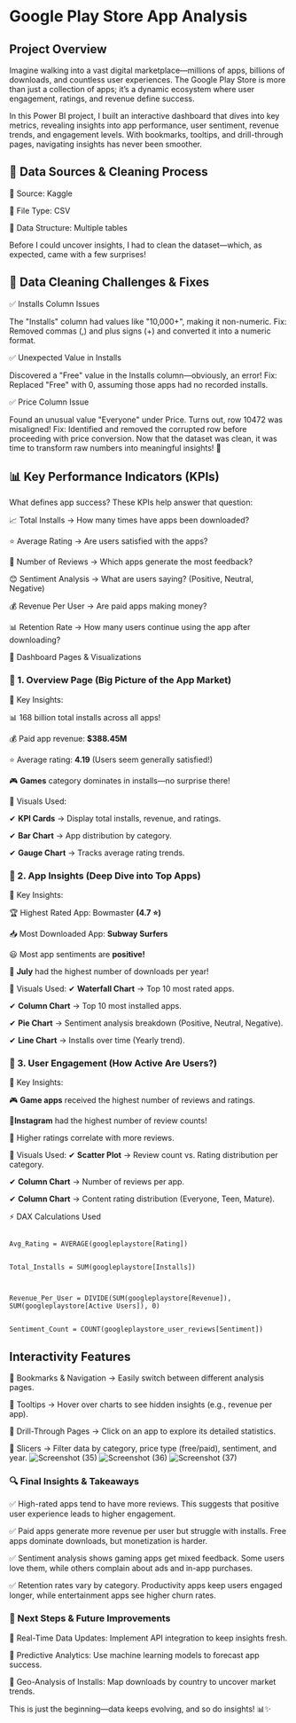 # Google Play Store App Analysis

 ## Project Overview
Imagine walking into a vast digital marketplace—millions of apps, billions of downloads, and countless user experiences. The Google Play Store is more than just a collection of apps; it’s a dynamic ecosystem where user engagement, ratings, and revenue define success.

In this Power BI project, I built an interactive dashboard that dives into key metrics, revealing insights into app performance, user sentiment, revenue trends, and engagement levels. With bookmarks, tooltips, and drill-through pages, navigating insights has never been smoother.

## 📂 Data Sources & Cleaning Process

📍 Source: Kaggle

📍 File Type: CSV

📍 Data Structure: Multiple tables

Before I could uncover insights, I had to clean the dataset—which, as expected, came with a few surprises!

## 🧼 Data Cleaning Challenges & Fixes
✅ Installs Column Issues

The "Installs" column had values like "10,000+", making it non-numeric.
Fix: Removed commas (,) and plus signs (+) and converted it into a numeric format.

✅ Unexpected Value in Installs

Discovered a "Free" value in the Installs column—obviously, an error!
Fix: Replaced "Free" with 0, assuming those apps had no recorded installs.

✅ Price Column Issue

Found an unusual value "Everyone" under Price. Turns out, row 10472 was misaligned!
Fix: Identified and removed the corrupted row before proceeding with price conversion.
Now that the dataset was clean, it was time to transform raw numbers into meaningful insights! 🚀

## 📊 Key Performance Indicators (KPIs)
What defines app success? These KPIs help answer that question:

📈 Total Installs → How many times have apps been downloaded?

⭐ Average Rating → Are users satisfied with the apps?

💬 Number of Reviews → Which apps generate the most feedback?

😊 Sentiment Analysis → What are users saying? (Positive, Neutral, Negative)

💰 Revenue Per User → Are paid apps making money?


📊 Retention Rate → How many users continue using the app after downloading?

📌 Dashboard Pages & Visualizations

### 📍 1. Overview Page (Big Picture of the App Market)
👀 Key Insights:

📊 168 billion total installs across all apps!

💰 Paid app revenue: **$388.45M**

⭐ Average rating: **4.19** (Users seem generally satisfied!)

🎮 **Games** category dominates in installs—no surprise there!

🚀 Visuals Used:

✔ **KPI Cards** → Display total installs, revenue, and ratings.

✔ **Bar Chart** → App distribution by category.

✔ **Gauge Chart** → Tracks average rating trends.


### 📍 2. App Insights (Deep Dive into Top Apps)

👀 Key Insights:

🏆 Highest Rated App: Bowmaster **(4.7 ⭐)**

📥 Most Downloaded App: **Subway Surfers**

😃 Most app sentiments are **positive!**

📆 **July** had the highest number of downloads per year!

🚀 Visuals Used:
✔ **Waterfall Chart** → Top 10 most rated apps.

✔ **Column Chart** → Top 10 most installed apps.

✔ **Pie Chart** → Sentiment analysis breakdown (Positive, Neutral, Negative).

✔ **Line Chart** → Installs over time (Yearly trend).

### 📍 3. User Engagement (How Active Are Users?)
👀 Key Insights:

🎮 **Game apps** received the highest number of reviews and ratings.

📸**Instagram** had the highest number of review counts!

🔄 Higher ratings correlate with more reviews.

🚀 Visuals Used:
✔ **Scatter Plot** → Review count vs. Rating distribution per category.

✔ **Column Chart** → Number of reviews per app.

✔ **Column Chart** → Content rating distribution (Everyone, Teen, Mature).


⚡ DAX Calculations Used
```   ✅ Average Rating Calculation

Avg_Rating = AVERAGE(googleplaystore[Rating])

```


 ```  ✅ Total Installs Calculation

Total_Installs = SUM(googleplaystore[Installs]) 
 ```



```   ✅ Revenue Per User Calculation


Revenue_Per_User = DIVIDE(SUM(googleplaystore[Revenue]), SUM(googleplaystore[Active Users]), 0)
 ```


```   ✅ Sentiment Count Calculation

Sentiment_Count = COUNT(googleplaystore_user_reviews[Sentiment])

 ```







##  Interactivity Features
📍 Bookmarks & Navigation → Easily switch between different analysis pages.

📍 Tooltips → Hover over charts to see hidden insights (e.g., revenue per app).

📍 Drill-Through Pages → Click on an app to explore its detailed statistics.


📍 Slicers → Filter data by category, price type (free/paid), sentiment, and year.
![Screenshot (35)](https://github.com/user-attachments/assets/282e061b-d451-4c97-b49f-fd9c219ead77)
![Screenshot (36)](https://github.com/user-attachments/assets/9b50c2fc-f5fe-48d5-865f-6b72ea71a99c)
![Screenshot (37)](https://github.com/user-attachments/assets/cd17ecad-9f7a-4333-9f2d-64d6c5c8860d)


### 🔍 Final Insights & Takeaways
✅ High-rated apps tend to have more reviews. This suggests that positive user experience leads to higher engagement.

✅ Paid apps generate more revenue per user but struggle with installs. Free apps dominate downloads, but monetization is harder.

✅ Sentiment analysis shows gaming apps get mixed feedback. Some users love them, while others complain about ads and in-app purchases.

✅ Retention rates vary by category. Productivity apps keep users engaged longer, while entertainment apps see higher churn rates.

### 🚀 Next Steps & Future Improvements

🔹 Real-Time Data Updates: Implement API integration to keep insights fresh.

🔹 Predictive Analytics: Use machine learning models to forecast app success.

🔹 Geo-Analysis of Installs: Map downloads by country to uncover market trends.

This is just the beginning—data keeps evolving, and so do insights! 📊✨

